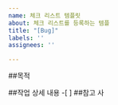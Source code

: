 ```yaml
---
name: 체크 리스트 템플릿
about: 체크 리스트를 등록하는 템플
title: "[Bug]"
labels: ''
assignees: ''

---
```


##목적
>
##작업 상세 내용
-[ ]
##참고 사
